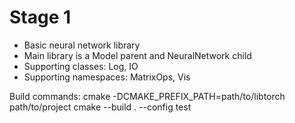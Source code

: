 # Stage 1
* Basic neural network library
* Main library is a Model parent and NeuralNetwork child
* Supporting classes: Log, IO
* Supporting namespaces: MatrixOps, Vis


Build commands:
cmake -DCMAKE_PREFIX_PATH=path/to/libtorch path/to/project
cmake --build . --config test